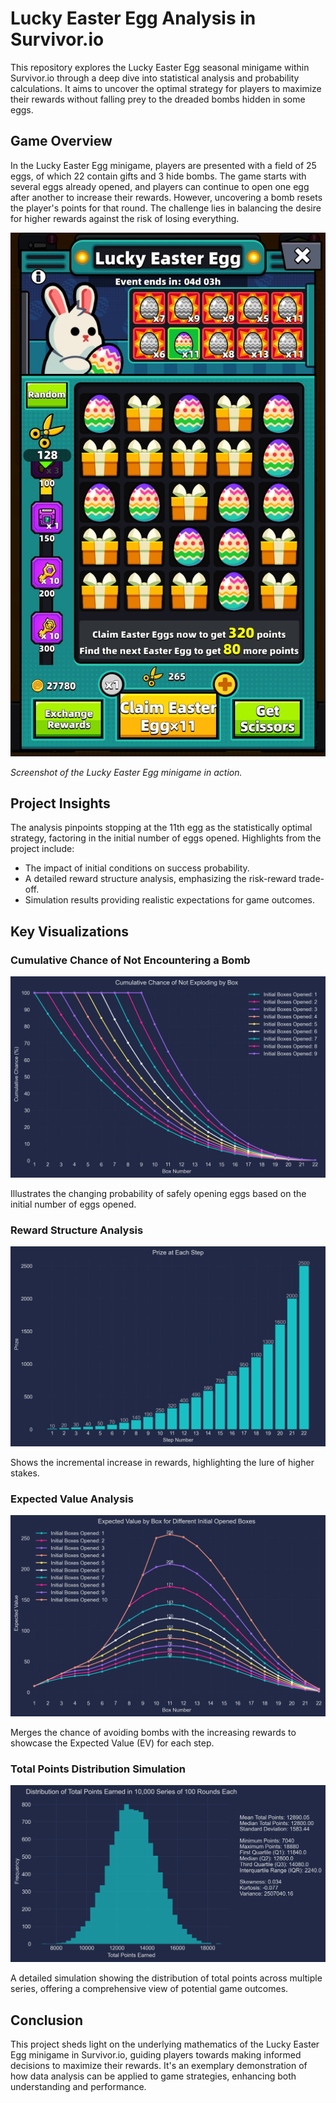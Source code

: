 # Lucky Easter Egg Analysis in Survivor.io

This repository explores the Lucky Easter Egg seasonal minigame within Survivor.io through a deep dive into statistical analysis and probability calculations. It aims to uncover the optimal strategy for players to maximize their rewards without falling prey to the dreaded bombs hidden in some eggs.

## Game Overview

In the Lucky Easter Egg minigame, players are presented with a field of 25 eggs, of which 22 contain gifts and 3 hide bombs. The game starts with several eggs already opened, and players can continue to open one egg after another to increase their rewards. However, uncovering a bomb resets the player's points for that round. The challenge lies in balancing the desire for higher rewards against the risk of losing everything.

![Lucky Easter Egg Minigame Screenshot](https://github.com/IlyaRice/Lucky-Easter-Egg-Analysis-SurvivorIO/blob/master/Images/Game%20screenshot.jpg?raw=true)

*Screenshot of the Lucky Easter Egg minigame in action.*

## Project Insights

The analysis pinpoints stopping at the 11th egg as the statistically optimal strategy, factoring in the initial number of eggs opened. Highlights from the project include:

- The impact of initial conditions on success probability.
- A detailed reward structure analysis, emphasizing the risk-reward trade-off.
- Simulation results providing realistic expectations for game outcomes.

## Key Visualizations

### Cumulative Chance of Not Encountering a Bomb

![Cumulative Chance of Not Exploding by Egg](https://github.com/IlyaRice/Lucky-Easter-Egg-Analysis-SurvivorIO/blob/master/Images/01%20Cumulative%20Chances.png?raw=true)

Illustrates the changing probability of safely opening eggs based on the initial number of eggs opened.

### Reward Structure Analysis

![Prize at Each Step](https://github.com/IlyaRice/Lucky-Easter-Egg-Analysis-SurvivorIO/blob/master/Images/02%20Prize%20at%20step%20bar.png?raw=true)

Shows the incremental increase in rewards, highlighting the lure of higher stakes.

### Expected Value Analysis

![Expected Value by Egg for Different Initial Opened Eggs](https://github.com/IlyaRice/Lucky-Easter-Egg-Analysis-SurvivorIO/blob/master/Images/03%20EVs%20plot%20new.png?raw=true)

Merges the chance of avoiding bombs with the increasing rewards to showcase the Expected Value (EV) for each step.

### Total Points Distribution Simulation

![Distribution of Total Points Earned in 10,000 Series of 100 Rounds Each](https://github.com/IlyaRice/Lucky-Easter-Egg-Analysis-SurvivorIO/blob/master/Images/04%20Points%20Distribution%20in%20simulation.png?raw=true)

A detailed simulation showing the distribution of total points across multiple series, offering a comprehensive view of potential game outcomes.

## Conclusion

This project sheds light on the underlying mathematics of the Lucky Easter Egg minigame in Survivor.io, guiding players towards making informed decisions to maximize their rewards. It's an exemplary demonstration of how data analysis can be applied to game strategies, enhancing both understanding and performance.